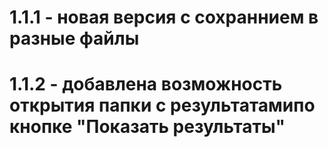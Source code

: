 # 1.1.1 - новая версия с сохраннием в разные файлы
# 1.1.2 - добавлена возможность открытия папки с результатамипо кнопке "Показать результаты"